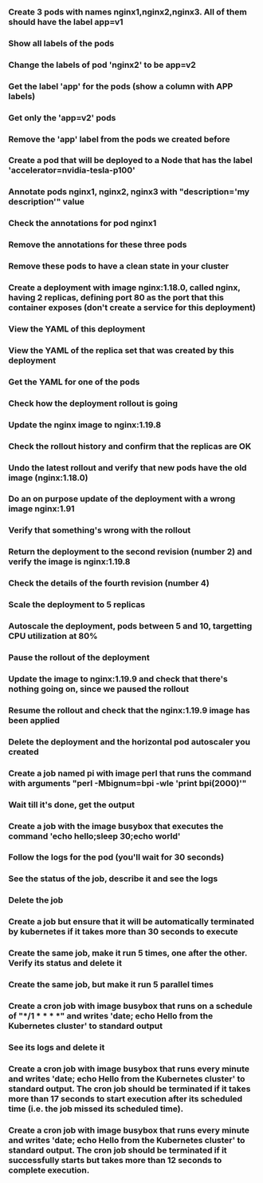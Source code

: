 ### Create 3 pods with names nginx1,nginx2,nginx3. All of them should have the label app=v1
### Show all labels of the pods
### Change the labels of pod 'nginx2' to be app=v2
### Get the label 'app' for the pods (show a column with APP labels)
### Get only the 'app=v2' pods
### Remove the 'app' label from the pods we created before
### Create a pod that will be deployed to a Node that has the label 'accelerator=nvidia-tesla-p100'
### Annotate pods nginx1, nginx2, nginx3 with "description='my description'" value
### Check the annotations for pod nginx1
### Remove the annotations for these three pods
### Remove these pods to have a clean state in your cluster
### Create a deployment with image nginx:1.18.0, called nginx, having 2 replicas, defining port 80 as the port that this container exposes (don't create a service for this deployment)
### View the YAML of this deployment
### View the YAML of the replica set that was created by this deployment
### Get the YAML for one of the pods
### Check how the deployment rollout is going
### Update the nginx image to nginx:1.19.8
### Check the rollout history and confirm that the replicas are OK
### Undo the latest rollout and verify that new pods have the old image (nginx:1.18.0)
### Do an on purpose update of the deployment with a wrong image nginx:1.91
### Verify that something's wrong with the rollout
### Return the deployment to the second revision (number 2) and verify the image is nginx:1.19.8
### Check the details of the fourth revision (number 4)
### Scale the deployment to 5 replicas
### Autoscale the deployment, pods between 5 and 10, targetting CPU utilization at 80%
### Pause the rollout of the deployment
### Update the image to nginx:1.19.9 and check that there's nothing going on, since we paused the rollout
### Resume the rollout and check that the nginx:1.19.9 image has been applied
### Delete the deployment and the horizontal pod autoscaler you created
### Create a job named pi with image perl that runs the command with arguments "perl -Mbignum=bpi -wle 'print bpi(2000)'"
### Wait till it's done, get the output
### Create a job with the image busybox that executes the command 'echo hello;sleep 30;echo world'
### Follow the logs for the pod (you'll wait for 30 seconds)
### See the status of the job, describe it and see the logs
### Delete the job
### Create a job but ensure that it will be automatically terminated by kubernetes if it takes more than 30 seconds to execute
### Create the same job, make it run 5 times, one after the other. Verify its status and delete it
### Create the same job, but make it run 5 parallel times
### Create a cron job with image busybox that runs on a schedule of "*/1 * * * *" and writes 'date; echo Hello from the Kubernetes cluster' to standard output
### See its logs and delete it
### Create a cron job with image busybox that runs every minute and writes 'date; echo Hello from the Kubernetes cluster' to standard output. The cron job should be terminated if it takes more than 17 seconds to start execution after its scheduled time (i.e. the job missed its scheduled time).
### Create a cron job with image busybox that runs every minute and writes 'date; echo Hello from the Kubernetes cluster' to standard output. The cron job should be terminated if it successfully starts but takes more than 12 seconds to complete execution.
